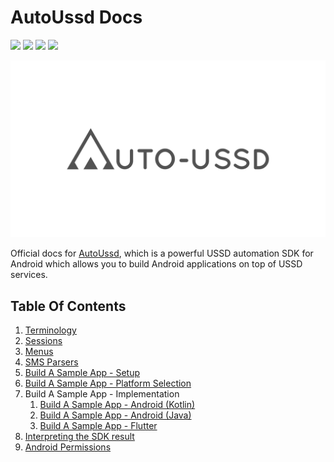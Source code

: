 # AutoUssd Docs

![](https://img.shields.io/badge/version-3.0.1-blue) ![](https://img.shields.io/badge/platform-android%20|%20flutter-brightgreen) ![](https://img.shields.io/badge/min%20sdk%20version-API%2023-orange) ![](https://img.shields.io/badge/min%20flutter%20version-2.5.3-orange)

![](./assets/logo-seo.png)

Official docs for [AutoUssd](https://autoussd.com), which is a powerful USSD automation SDK for Android which allows you to build Android applications on top of USSD services.



## Table Of Contents

1. [Terminology](./01.Terminology.md)
2. [Sessions](./02.Sessions.md)
3. [Menus](./03.Menus.md)
4. [SMS Parsers](./04.Parsers.md)
5. [Build A Sample App - Setup](./05.Build-Sample-App-Setup.md)
6. [Build A Sample App - Platform Selection](./06.Build-Sample-App-Platforms.md)
7. Build A Sample App - Implementation
   1. [Build A Sample App - Android (Kotlin)](./07.Build-Sample-App-Android-Kotlin.md)
   2. [Build A Sample App - Android (Java)](./07.Build-Sample-App-Android-Java.md)
   3. [Build A Sample App - Flutter](./07.Build-Sample-App-Flutter.md)
8. [Interpreting the SDK result](./08.Interpreting-SDK-Result.md)
9. [Android Permissions](09.Android-Permissions.md)

